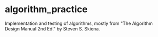 # algorithm_practice
Implementation and testing of algorithms, mostly from "The Algorithm Design Manual 2nd Ed." by Steven S. Skiena.

